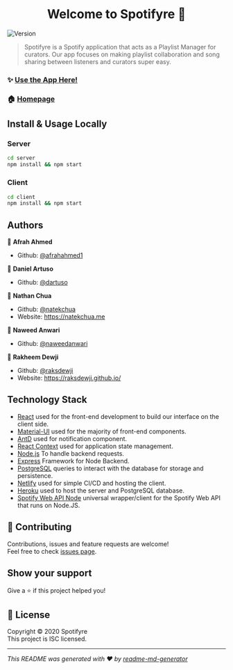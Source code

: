<h1 align="center">Welcome to Spotifyre 👋</h1>
<p>
  <img alt="Version" src="https://img.shields.io/badge/version-1.0-blue.svg?cacheSeconds=2592000" />
</p>

> Spotifyre is a Spotify application that acts as a Playlist Manager for curators. Our app focuses on making playlist collaboration and song sharing between listeners and curators super easy.

### ✨ [Use the App Here!](https://spotifyre-manager.netlify.app/)

### 🏠 [Homepage](https://github.com/natekchua/Spotifyre#readme)

## Install & Usage Locally

### Server
```sh
cd server
npm install && npm start
```

### Client

```sh
cd client
npm install && npm start
```

## Authors

👤 **Afrah Ahmed**
- Github: [@afrahahmed1](https://github.com/afrahahmed1)

👤 **Daniel Artuso**
- Github: [@dartuso](https://github.com/dartuso)

👤 **Nathan Chua**
- Github: [@natekchua](https://github.com/natekchua)
- Website: https://natekchua.me

👤 **Naweed Anwari**
- Github: [@naweedanwari](https://github.com/naweedanwari)

👤 **Rakheem Dewji**
- Github: [@raksdewji](https://github.com/raksdewji)
- Website: https://raksdewji.github.io/

## Technology Stack

- [React](https://reactjs.org/) used for the front-end development to build our interface on the client side.
- [Material-UI](https://material-ui.com/) used for the majority of front-end components.
- [AntD](https://ant.design/) used for notification component.
- [React Context](https://reactjs.org/docs/context.html) used for application state management.
- [Node.js](https://nodejs.org/) To handle backend requests.
- [Express](https://expressjs.com/) Framework for Node Backend.
- [PostgreSQL](https://www.postgresql.org/) queries to interact with the database for storage and persistence.
- [Netlify](https://www.netlify.com/) used for simple CI/CD and hosting the client.
- [Heroku](https://heroku.com/) used to host the server and PostgreSQL database.
- [Spotify Web API Node](https://github.com/thelinmichael/spotify-web-api-node) universal wrapper/client for the Spotify Web API that runs on Node.JS.


## 🤝 Contributing

Contributions, issues and feature requests are welcome!<br />Feel free to check [issues page](https://github.com/natekchua/Spotifyre/issues). 

## Show your support

Give a ⭐️ if this project helped you!

## 📝 License

Copyright © 2020 Spotifyre<br />
This project is ISC licensed.

***
_This README was generated with ❤️ by [readme-md-generator](https://github.com/kefranabg/readme-md-generator)_
